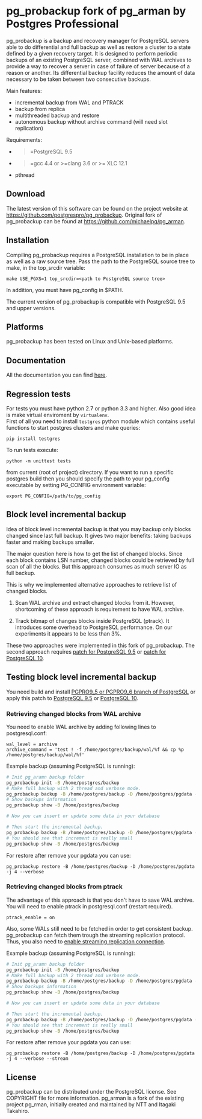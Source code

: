 pg_probackup fork of pg_arman by Postgres Professional
========================================

pg_probackup is a backup and recovery manager for PostgreSQL servers able to do
differential and full backup as well as restore a cluster to a
state defined by a given recovery target. It is designed to perform
periodic backups of an existing PostgreSQL server, combined with WAL
archives to provide a way to recover a server in case of failure of
server because of a reason or another. Its differential backup
facility reduces the amount of data necessary to be taken between
two consecutive backups.

Main features:
* incremental backup from WAL and PTRACK
* backup from replica
* multithreaded backup and restore
* autonomous backup without archive command (will need slot replication)

Requirements:
* >=PostgreSQL 9.5
* >=gcc 4.4 or >=clang 3.6 or >= XLC 12.1
* pthread

Download
--------

The latest version of this software can be found on the project website at
https://github.com/postgrespro/pg_probackup.  Original fork of pg_probackup can be
found at https://github.com/michaelpq/pg_arman.

Installation
------------

Compiling pg_probackup requires a PostgreSQL installation to be in place
as well as a raw source tree. Pass the path to the PostgreSQL source tree
to make, in the top_srcdir variable:

    make USE_PGXS=1 top_srcdir=<path to PostgreSQL source tree>

In addition, you must have pg_config in $PATH.

The current version of pg_probackup is compatible with PostgreSQL 9.5 and
upper versions.

Platforms
---------

pg_probackup has been tested on Linux and Unix-based platforms.

Documentation
-------------

All the documentation you can find [here](doc/pg_probackup.md).

Regression tests
----------------

For tests you must have python 2.7 or python 3.3 and higher. Also good idea
is make virtual enviroment by `virtualenv`.   
First of all you need to install `testgres` python module which contains useful
functions to start postgres clusters and make queries:

```
pip install testgres
```

To run tests execute:

```
python -m unittest tests
```

from current (root of project) directory. If you want to run a specific postgres build then
you should specify the path to your pg_config executable by setting PG_CONFIG
environment variable:
```
export PG_CONFIG=/path/to/pg_config
```


Block level incremental backup
------------------------------

Idea of block level incremental backup is that you may backup only blocks
changed since last full backup.  It gives two major benefits: taking backups
faster and making backups smaller.

The major question here is how to get the list of changed blocks.  Since
each block contains LSN number, changed blocks could be retrieved by full scan
of all the blocks.  But this approach consumes as much server IO as full
backup.

This is why we implemented alternative approaches to retrieve
list of changed blocks.

1. Scan WAL archive and extract changed blocks from it.  However, shortcoming
of these approach is requirement to have WAL archive.

2. Track bitmap of changes blocks inside PostgreSQL (ptrack).  It introduces
some overhead to PostgreSQL performance.  On our experiments it appears to be
less than 3%.

These two approaches were implemented in this fork of pg_probackup.  The second
approach requires [patch for PostgreSQL 9.5](https://gist.github.com/stalkerg/44703dbcbac1da08f448b7e6966646c0) or
[patch for PostgreSQL 10](https://gist.github.com/stalkerg/ab833d94e2f64df241f1835651e06e4b).

Testing block level incremental backup
--------------------------------------

You need build and install [PGPRO9_5 or PGPRO9_6 branch of PostgreSQL](https://github.com/postgrespro/postgrespro) or apply this patch to
[PostgreSQL 9.5](https://gist.github.com/stalkerg/44703dbcbac1da08f448b7e6966646c0) or [PostgreSQL 10](https://gist.github.com/stalkerg/ab833d94e2f64df241f1835651e06e4b).

### Retrieving changed blocks from WAL archive

You need to enable WAL archive by adding following lines to postgresql.conf:

```
wal_level = archive
archive_command = 'test ! -f /home/postgres/backup/wal/%f && cp %p /home/postgres/backup/wal/%f'
```

Example backup (assuming PostgreSQL is running):
```bash
# Init pg_aramn backup folder
pg_probackup init -B /home/postgres/backup
# Make full backup with 2 thread and verbose mode.
pg_probackup backup -B /home/postgres/backup -D /home/postgres/pgdata -b full -v -j 2
# Show backups information
pg_probackup show -B /home/postgres/backup

# Now you can insert or update some data in your database

# Then start the incremental backup.
pg_probackup backup -B /home/postgres/backup -D /home/postgres/pgdata -b page -v -j 2
# You should see that increment is really small
pg_probackup show -B /home/postgres/backup
```

For restore after remove your pgdata you can use:
```
pg_probackup restore -B /home/postgres/backup -D /home/postgres/pgdata -j 4 --verbose
```

### Retrieving changed blocks from ptrack

The advantage of this approach is that you don't have to save WAL archive.  You will need to enable ptrack in postgresql.conf (restart required).

```
ptrack_enable = on
```

Also, some WALs still need to be fetched in order to get consistent backup.  pg_probackup can fetch them trough the streaming replication protocol.  Thus, you also need to [enable streaming replication connection](https://wiki.postgresql.org/wiki/Streaming_Replication).

Example backup (assuming PostgreSQL is running):
```bash
# Init pg_aramn backup folder
pg_probackup init -B /home/postgres/backup
# Make full backup with 2 thread and verbose mode.
pg_probackup backup -B /home/postgres/backup -D /home/postgres/pgdata -b full -v -j 2 --stream
# Show backups information
pg_probackup show -B /home/postgres/backup

# Now you can insert or update some data in your database

# Then start the incremental backup.
pg_probackup backup -B /home/postgres/backup -D /home/postgres/pgdata -b ptrack -v -j 2 --stream
# You should see that increment is really small
pg_probackup show -B /home/postgres/backup
```

For restore after remove your pgdata you can use:
```
pg_probackup restore -B /home/postgres/backup -D /home/postgres/pgdata -j 4 --verbose --stream
```

License
-------

pg_probackup can be distributed under the PostgreSQL license. See COPYRIGHT
file for more information. pg_arman is a fork of the existing project
pg_rman, initially created and maintained by NTT and Itagaki Takahiro.
